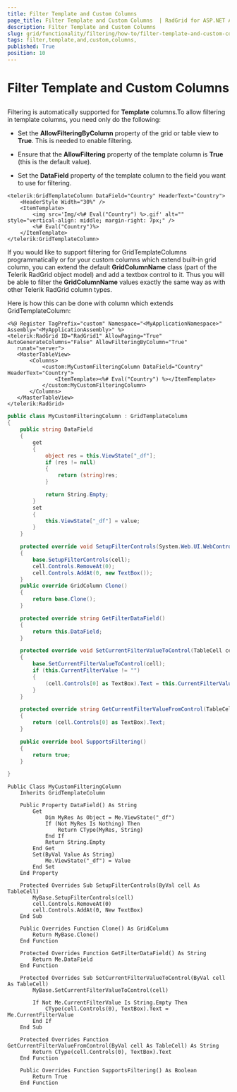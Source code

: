 ```yaml
---
title: Filter Template and Custom Columns 
page_title: Filter Template and Custom Columns  | RadGrid for ASP.NET AJAX Documentation
description: Filter Template and Custom Columns 
slug: grid/functionality/filtering/how-to/filter-template-and-custom-columns-
tags: filter,template,and,custom,columns,
published: True
position: 10
---
```


# Filter Template and Custom Columns 



## 

Filtering is automatically supported for **Template** columns.To allow filtering in template columns, you need only do the following:

* Set the **AllowFilteringByColumn** property of the grid or table view to **True**. This is needed to enable filtering.

* Ensure that the **AllowFiltering** property of the template column is **True** (this is the default value).

* Set the **DataField** property of the template column to the field you want to use for filtering.

````ASPNET
<telerik:GridTemplateColumn DataField="Country" HeaderText="Country">
    <HeaderStyle Width="30%" />
    <ItemTemplate>
        <img src='Img/<%# Eval("Country") %>.gif' alt="" style="vertical-align: middle; margin-right: 7px;" />
        <%# Eval("Country")%>
    </ItemTemplate>
</telerik:GridTemplateColumn>
````



If you would like to support filtering for GridTemplateColumns programmatically or for your custom columns which extend built-in grid column, you can extend the default **GridColumnName** class (part of the Telerik RadGrid object model) and add a textbox control to it. Thus you will be able to filter the **GridColumnName** values exactly the same way as with other Telerik RadGrid column types.

Here is how this can be done with column which extends GridTemplateColumn:

````ASPNET
<%@ Register TagPrefix="custom" Namespace="<MyApplicationNamespace>" Assembly="<MyApplicationAssembly>" %>
<telerik:RadGrid ID="RadGrid1" AllowPaging="True" AutoGenerateColumns="False" AllowFilteringByColumn="True"
   runat="server">
   <MasterTableView>
       <Columns>
           <custom:MyCustomFilteringColumn DataField="Country" HeaderText="Country">
               <ItemTemplate><%# Eval("Country") %></ItemTemplate>
           </custom:MyCustomFilteringColumn>            
       </Columns>
   </MasterTableView>
</telerik:RadGrid>
````
````C#
public class MyCustomFilteringColumn : GridTemplateColumn
{
    public string DataField
    {
        get
        {
            object res = this.ViewState["_df"];
            if (res != null)
            {
                return (string)res;
            }

            return String.Empty;
        }
        set
        {
            this.ViewState["_df"] = value;
        }
    }

    protected override void SetupFilterControls(System.Web.UI.WebControls.TableCell cell)
    {
        base.SetupFilterControls(cell);
        cell.Controls.RemoveAt(0);
        cell.Controls.AddAt(0, new TextBox());
    }
    public override GridColumn Clone()
    {
        return base.Clone();
    }

    protected override string GetFilterDataField()
    {
        return this.DataField;
    }

    protected override void SetCurrentFilterValueToControl(TableCell cell)
    {
        base.SetCurrentFilterValueToControl(cell);
        if (this.CurrentFilterValue != "")
        {
            (cell.Controls[0] as TextBox).Text = this.CurrentFilterValue;
        }
    }

    protected override string GetCurrentFilterValueFromControl(TableCell cell)
    {
        return (cell.Controls[0] as TextBox).Text;
    }

    public override bool SupportsFiltering()
    {
        return true;
    }

}
````
````VB.NET
Public Class MyCustomFilteringColumn
    Inherits GridTemplateColumn

    Public Property DataField() As String
        Get
            Dim MyRes As Object = Me.ViewState("_df")
            If (Not MyRes Is Nothing) Then
                Return CType(MyRes, String)
            End If
            Return String.Empty
        End Get
        Set(ByVal Value As String)
            Me.ViewState("_df") = Value
        End Set
    End Property

    Protected Overrides Sub SetupFilterControls(ByVal cell As TableCell)
        MyBase.SetupFilterControls(cell)
        cell.Controls.RemoveAt(0)
        cell.Controls.AddAt(0, New TextBox)
    End Sub

    Public Overrides Function Clone() As GridColumn
        Return MyBase.Clone()
    End Function

    Protected Overrides Function GetFilterDataField() As String
        Return Me.DataField
    End Function

    Protected Overrides Sub SetCurrentFilterValueToControl(ByVal cell As TableCell)
        MyBase.SetCurrentFilterValueToControl(cell)

        If Not Me.CurrentFilterValue Is String.Empty Then
            CType(cell.Controls(0), TextBox).Text = Me.CurrentFilterValue
        End If
    End Sub

    Protected Overrides Function GetCurrentFilterValueFromControl(ByVal cell As TableCell) As String
        Return CType(cell.Controls(0), TextBox).Text
    End Function

    Public Overrides Function SupportsFiltering() As Boolean
        Return True
    End Function
````

